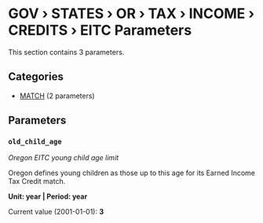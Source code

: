 # GOV › STATES › OR › TAX › INCOME › CREDITS › EITC Parameters

This section contains 3 parameters.

## Categories

- [MATCH](match/index.md) (2 parameters)

## Parameters

### `old_child_age`
*Oregon EITC young child age limit*

Oregon defines young children as those up to this age for its Earned Income Tax Credit match.

**Unit: year | Period: year**

Current value (2001-01-01): **3**

